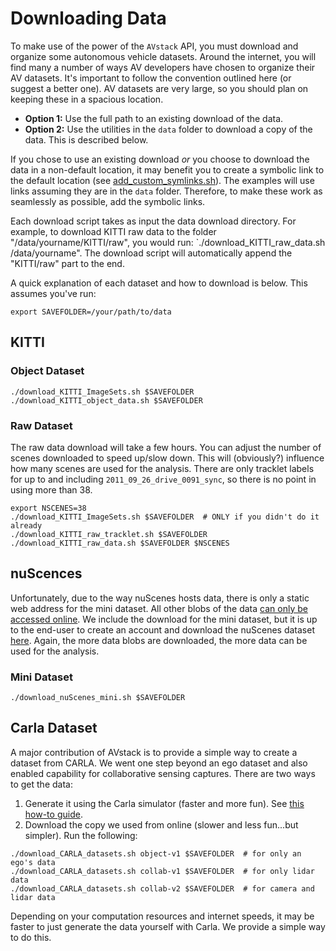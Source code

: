 # Downloading Data

To make use of the power of the `AVstack` API, you must download and organize some autonomous vehicle datasets. Around the internet, you will find many a number of ways AV developers have chosen to organize their AV datasets. It's important to follow the convention outlined here (or suggest a better one). AV datasets are very large, so you should plan on keeping these in a spacious location.

- **Option 1:** Use the full path to an existing download of the data.
- **Option 2:** Use the utilities in the `data` folder to download a copy of the data. This is described below.

If you chose to use an existing download *or* you choose to download the data in a non-default location, it may benefit you to create a symbolic link to the default location (see [add_custom_symlinks.sh][symlinks]). The examples will use links assuming they are in the `data` folder. Therefore, to make these work as seamlessly as possible, add the symbolic links.

Each download script takes as input the data download directory. For example, to download KITTI raw data to the folder "/data/yourname/KITTI/raw", you would run: `./download_KITTI_raw_data.sh /data/yourname". The download script will automatically append the "KITTI/raw" part to the end.

A quick explanation of each dataset and how to download is below. This assumes you've run:
```
export SAVEFOLDER=/your/path/to/data
```

## KITTI

### Object Dataset
```
./download_KITTI_ImageSets.sh $SAVEFOLDER
./download_KITTI_object_data.sh $SAVEFOLDER
```

### Raw Dataset
The raw data download will take a few hours. You can adjust the number of scenes downloaded to speed up/slow down. This will (obviously?) influence how many scenes are used for the analysis. There are only tracklet labels for up to and including `2011_09_26_drive_0091_sync`, so there is no point in using more than 38.

```
export NSCENES=38
./download_KITTI_ImageSets.sh $SAVEFOLDER  # ONLY if you didn't do it already
./download_KITTI_raw_tracklet.sh $SAVEFOLDER
./download_KITTI_raw_data.sh $SAVEFOLDER $NSCENES
```

## nuScences

Unfortunately, due to the way nuScenes hosts data, there is only a static web address for the mini dataset. All other blobs of the data [can only be accessed online][nuscenes-download]. We include the download for the mini dataset, but it is up to the end-user to create an account and download the nuScenes dataset [here][nuscenes-download]. Again, the more data blobs are downloaded, the more data can be used for the analysis.

### Mini Dataset
```
./download_nuScenes_mini.sh $SAVEFOLDER
```

## Carla Dataset

A major contribution of AVstack is to provide a simple way to create a dataset from CARLA. We went one step beyond an ego dataset and also enabled capability for collaborative sensing captures. There are two ways to get the data:

1. Generate it using the Carla simulator (faster and more fun). See [this how-to guide][generate-carla-dataset]. 
1. Download the copy we used from online (slower and less fun...but simpler). Run the following:

```
./download_CARLA_datasets.sh object-v1 $SAVEFOLDER  # for only an ego's data
./download_CARLA_datasets.sh collab-v1 $SAVEFOLDER  # for only lidar data
./download_CARLA_datasets.sh collab-v2 $SAVEFOLDER  # for camera and lidar data
```

Depending on your computation resources and internet speeds, it may be faster to just generate the data yourself with Carla. We provide a simple way to do this.


[nuscenes-download]: https://www.nuscenes.org/nuscenes#download\
[generate-carla-dataset]: https://github/com/avstack-lab/carla-sandbox/docs/how-to-guides/generate-collaborative-dataset.md
[symlinks]: https://github.com/avstack-lab/lib-avstack-api/blob/main/data/add_custom_symlinks.sh